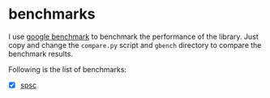 # benchmarks

I use [google benchmark](https://github.com/google/benchmark) to benchmark the performance of the library. Just copy and change the `compare.py` script and `gbench` directory to compare the benchmark results.

Following is the list of benchmarks:
- [x] [spsc](benches/spsc.md)
